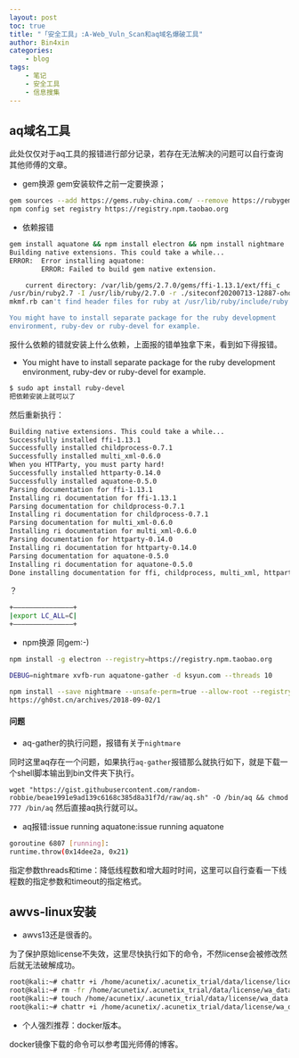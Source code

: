 ```yaml
---
layout: post
toc: true
title: "「安全工具」:A-Web_Vuln_Scan和aq域名爆破工具"
author: Bin4xin
categories:
    - blog
tags:
    - 笔记
    - 安全工具
    - 信息搜集
---
```



## aq域名工具

此处仅仅对于aq工具的报错进行部分记录，若存在无法解决的问题可以自行查询其他师傅的文章。

* gem换源
gem安装软件之前一定要换源；

```bash
gem sources --add https://gems.ruby-china.com/ --remove https://rubygems.org/
npm config set registry https://registry.npm.taobao.org
```

* 依赖报错

```bash
gem install aquatone && npm install electron && npm install nightmare
Building native extensions. This could take a while...
ERROR:  Error installing aquatone:
        ERROR: Failed to build gem native extension.

    current directory: /var/lib/gems/2.7.0/gems/ffi-1.13.1/ext/ffi_c
/usr/bin/ruby2.7 -I /usr/lib/ruby/2.7.0 -r ./siteconf20200713-12887-ohoa28.rb extconf.rb
mkmf.rb can't find header files for ruby at /usr/lib/ruby/include/ruby.h

You might have to install separate package for the ruby development
environment, ruby-dev or ruby-devel for example.

```
报什么依赖的错就安装上什么依赖，上面报的错单独拿下来，看到如下得报错。

* You might have to install separate package for the ruby development environment, ruby-dev or ruby-devel for example.

```bash
$ sudo apt install ruby-devel
把依赖安装上就可以了
```
然后重新执行：
```bash
Building native extensions. This could take a while...
Successfully installed ffi-1.13.1
Successfully installed childprocess-0.7.1
Successfully installed multi_xml-0.6.0
When you HTTParty, you must party hard!
Successfully installed httparty-0.14.0
Successfully installed aquatone-0.5.0
Parsing documentation for ffi-1.13.1
Installing ri documentation for ffi-1.13.1
Parsing documentation for childprocess-0.7.1
Installing ri documentation for childprocess-0.7.1
Parsing documentation for multi_xml-0.6.0
Installing ri documentation for multi_xml-0.6.0
Parsing documentation for httparty-0.14.0
Installing ri documentation for httparty-0.14.0
Parsing documentation for aquatone-0.5.0
Installing ri documentation for aquatone-0.5.0
Done installing documentation for ffi, childprocess, multi_xml, httparty, aquatone after 6 seconds
```
？
```bash
+———————————————+
|export LC_ALL=C|
+———————————————+
```

* npm换源
同gem:-)

```bash
npm install -g electron --registry=https://registry.npm.taobao.org

DEBUG=nightmare xvfb-run aquatone-gather -d ksyun.com --threads 10

npm install --save nightmare --unsafe-perm=true --allow-root --registry=https://registry.npm.taobao.org
https://gh0st.cn/archives/2018-09-02/1
```

#### 问题

* aq-gather的执行问题，报错有关于`nightmare`

同时这里aq存在一个问题，如果执行`aq-gather`报错那么就执行如下，就是下载一个shell脚本输出到bin文件夹下执行。

`wget "https://gist.githubusercontent.com/random-robbie/beae1991e9ad139c6168c385d8a31f7d/raw/aq.sh" -O /bin/aq && chmod 777 /bin/aq`
然后直接aq执行就可以。

* aq报错:issue running aquatone:issue running aquatone

```bash
goroutine 6807 [running]:
runtime.throw(0x14dee2a, 0x21)
```
指定参数threads和time：降低线程数和增大超时时间，这里可以自行查看一下线程数的指定参数和timeout的指定格式。


## awvs-linux安装
* awvs13还是很香的。

为了保护原始license不失效，这里尽快执行如下的命令，不然license会被修改然后就无法破解成功。

```bash
root@kali:~# chattr +i /home/acunetix/.acunetix_trial/data/license/license_info.json
root@kali:~# rm -fr /home/acunetix/.acunetix_trial/data/license/wa_data.dat
root@kali:~# touch /home/acunetix/.acunetix_trial/data/license/wa_data.dat
root@kali:~# chattr +i /home/acunetix/.acunetix_trial/data/license/wa_data.dat
```

* 个人强烈推荐：docker版本。

docker镜像下载的命令可以参考国光师傅的博客。
